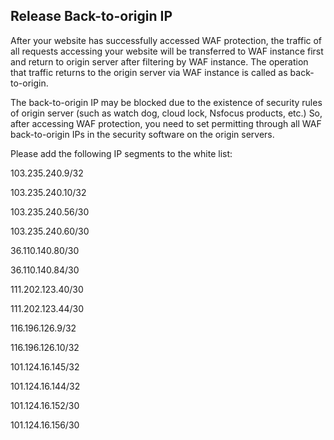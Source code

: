 ## **Release Back-to-origin IP**

  After your website has successfully accessed WAF protection, the traffic of all requests accessing your website will be transferred to WAF instance first and return to origin server after filtering by WAF instance. The operation that traffic returns to the origin server via WAF instance is called as back-to-origin.

  The back-to-origin IP may be blocked due to the existence of security rules of origin server (such as watch dog, cloud lock, Nsfocus products, etc.) So, after accessing WAF protection, you need to set permitting through all WAF back-to-origin IPs in the security software on the origin servers.

  Please add the following IP segments to the white list:

103.235.240.9/32   

103.235.240.10/32 

103.235.240.56/30  

103.235.240.60/30  

36.110.140.80/30  

36.110.140.84/30  

111.202.123.40/30  

111.202.123.44/30

116.196.126.9/32 

116.196.126.10/32  

101.124.16.145/32  

101.124.16.144/32

101.124.16.152/30 

101.124.16.156/30 